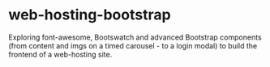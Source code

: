 # web-hosting-bootstrap
Exploring font-awesome, Bootswatch and advanced Bootstrap components (from content and imgs on a timed carousel - to a login modal) to build the frontend of a web-hosting site. 
